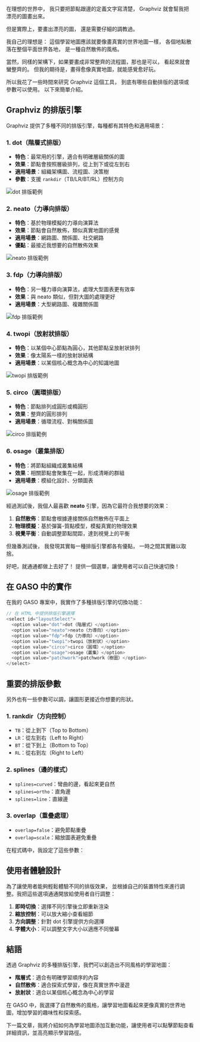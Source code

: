 在理想的世界中，
我只要把節點跟邊的定義文字寫清楚，
Graphviz 就會幫我把漂亮的圖畫出來。

但是實際上，要畫出漂亮的圖，
還是需要仔細的調教過。


我自己的理想是：
這個學習地圖應該就要像畫真實的世界地圖一樣，
各個地點散落在整個平面世界各地，
是一種自然散佈的風格。

當然，同樣的架構下，如果要畫成非常整齊的流程圖，那也是可以，
看起來就會蠻整齊的。
但我的期待是，畫得愈像真實地圖，就能感覺愈好玩。

所以我花了一些時間來研究 Graphviz 這個工具，
到底有哪些自動排版的選項或參數可以使用。
以下來簡單介紹。

## Graphviz 的排版引擎

Graphviz 提供了多種不同的排版引擎，每種都有其特色和適用場景：

### 1. dot（階層式排版）
- **特色**：最常用的引擎，適合有明確層級關係的圖
- **效果**：節點會按照層級排列，從上到下或從左到右
- **適用場景**：組織架構圖、流程圖、決策樹
- **參數**：支援 `rankdir`（TB/LR/BT/RL）控制方向

![dot 排版範例](/image/dot_sample.png)

### 2. neato（力導向排版）
- **特色**：基於物理模擬的力導向演算法
- **效果**：節點會自然散佈，類似真實地圖的感覺
- **適用場景**：網路圖、關係圖、社交網路
- **優點**：最接近我想要的自然散佈效果

![neato 排版範例](/image/neato_sample.png)

### 3. fdp（力導向排版）
- **特色**：另一種力導向演算法，處理大型圖表更有效率
- **效果**：與 neato 類似，但對大圖的處理更好
- **適用場景**：大型網路圖、複雜關係圖

![fdp 排版範例](/image/fdp_sample.png)

### 4. twopi（放射狀排版）
- **特色**：以某個中心節點為圓心，其他節點呈放射狀排列
- **效果**：像太陽系一樣的放射狀結構
- **適用場景**：以某個核心概念為中心的知識地圖

![twopi 排版範例](/image/twopi_sample.png)

### 5. circo（圓環排版）
- **特色**：節點排列成圓形或橢圓形
- **效果**：整齊的圓形排列
- **適用場景**：循環流程、對稱關係圖

![circo 排版範例](/image/circo_sample.png)

### 6. osage（叢集排版）
- **特色**：將節點組織成叢集結構
- **效果**：相關節點會聚集在一起，形成清晰的群組
- **適用場景**：模組化設計、分類圖表

![osage 排版範例](/image/osage_sample.png)



經過測試後，我個人最喜歡 **neato** 引擎，因為它最符合我想要的效果：

1. **自然散佈**：節點會根據連接關係自然散佈在平面上
2. **物理模擬**：基於彈簧-質點模型，模擬真實的物理效果
3. **視覺平衡**：自動調整節點間距，達到視覺上的平衡

但幾番測試後，
我發現其實每一種排版引擎都各有優點，
一時之間其實難以取捨。

好吧，就通通都做上去好了！
提供一個選單，讓使用者可以自己快速切換！

## 在 GASO 中的實作

在我的 GASO 專案中，我實作了多種排版引擎的切換功能：

```javascript
// 在 HTML 中提供排版引擎選擇
<select id="layoutSelect">
  <option value="dot">dot（階層式）</option>
  <option value="neato">neato（力導向）</option>
  <option value="fdp">fdp（力導向）</option>
  <option value="twopi">twopi（放射狀）</option>
  <option value="circo">circo（圓環）</option>
  <option value="osage">osage（叢集）</option>
  <option value="patchwork">patchwork（樹圖）</option>
</select>
```

## 重要的排版參數

另外也有一些參數可以調，讓圖形更接近你想要的形狀。

### 1. rankdir（方向控制）
- `TB`：從上到下（Top to Bottom）
- `LR`：從左到右（Left to Right）
- `BT`：從下到上（Bottom to Top）
- `RL`：從右到左（Right to Left）

### 2. splines（邊的樣式）
- `splines=curved`：彎曲的邊，看起來更自然
- `splines=ortho`：直角邊
- `splines=line`：直線邊

### 3. overlap（重疊處理）
- `overlap=false`：避免節點重疊
- `overlap=scale`：縮放圖表避免重疊




在程式碼中，我設定了這些參數：

## 使用者體驗設計

為了讓使用者能夠輕鬆體驗不同的排版效果，
並根據自己的裝置特性來進行調整。我把這些選項通通開放給使用者自行調整：

1. **即時切換**：選擇不同引擎後立即重新渲染
2. **縮放控制**：可以放大縮小查看細節
3. **方向調整**：針對 dot 引擎提供方向選擇
4. **字體大小**：可以調整文字大小以適應不同螢幕

## 結語

透過 Graphviz 的多種排版引擎，我們可以創造出不同風格的學習地圖：

- **階層式**：適合有明確學習順序的內容
- **自然散佈**：適合探索式學習，像在真實世界中漫遊
- **放射狀**：適合以某個核心概念為中心的學習

在 GASO 中，我選擇了自然散佈的風格，讓學習地圖看起來更像真實的世界地圖，增加學習的趣味性和探索感。

下一篇文章，我將介紹如何為學習地圖添加互動功能，讓使用者可以點擊節點查看詳細資訊，並高亮顯示學習路徑。

